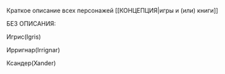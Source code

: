 Краткое описание всех персонажей [[КОНЦЕПЦИЯ|игры и (или) книги]]


БЕЗ ОПИСАНИЯ:

Игрис(Igris)

Ирригнар(Irrignar)

Ксандер(Xander)